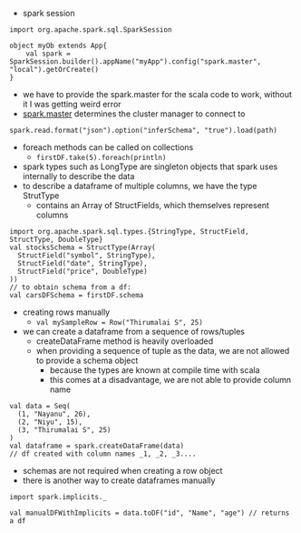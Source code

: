 - spark session
```
import org.apache.spark.sql.SparkSession

object myOb extends App{
	val spark = SparkSession.builder().appName("myApp").config("spark.master", "local").getOrCreate() 
}
```

- we have to provide the spark.master for the scala code to work, without it I was getting weird error
- [spark.master](https://spark.apache.org/docs/latest/submitting-applications.html#master-urls) determines the cluster manager to connect to

```
spark.read.format("json").option("inferSchema", "true").load(path)
```
- foreach methods can be called on collections
	- `firstDF.take(5).foreach(println)`
- spark types such as LongType are singleton objects that spark uses internally to describe the data
- to describe a dataframe of multiple columns, we have the type StrutType
	- contains an Array of StructFields, which themselves represent columns
```
import org.apache.spark.sql.types.{StringType, StructField, StructType, DoubleType}
val stocksSchema = StructType(Array(  
  StructField("symbol", StringType),  
  StructField("date", StringType),  
  StructField("price", DoubleType)  
))
// to obtain schema from a df:
val carsDFSchema = firstDF.schema
```
- creating rows manually
	- `val mySampleRow = Row("Thirumalai S", 25)`
- we can create a dataframe from a sequence of rows/tuples
	- createDataFrame method is heavily overloaded
	- when providing a sequence of tuple as the data, we are not allowed to provide a schema object
		- because the types are known at compile time with scala
		- this comes at a disadvantage, we are not able to provide column name
```
val data = Seq(  
  (1, "Nayanu", 26),  
  (2, "Niyu", 15),  
  (3, "Thirumalai S", 25)  
)  
val dataframe = spark.createDataFrame(data)
// df created with column names _1, _2, _3....
```
- schemas are not required when creating a row object
- there is another way to create dataframes manually
```
import spark.implicits._

val manualDFWithImplicits = data.toDF("id", "Name", "age") // returns a df
```